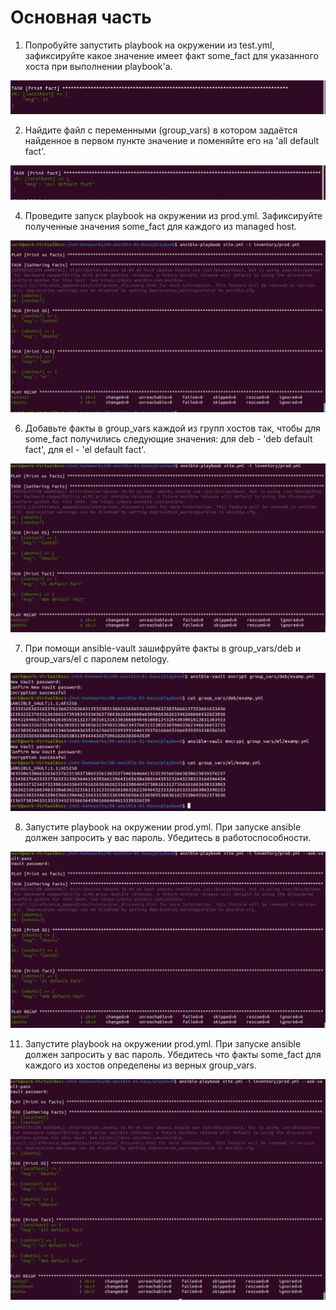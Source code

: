 # Основная часть
1. Попробуйте запустить playbook на окружении из test.yml, зафиксируйте какое значение имеет факт some_fact для указанного хоста при выполнении playbook'a.  

![alt text](https://github.com/kiselev-it/devops/blob/main/task_08.01/1.PNG?raw=true)

2. Найдите файл с переменными (group_vars) в котором задаётся найденное в первом пункте значение и поменяйте его на 'all default fact'.

![alt text](https://github.com/kiselev-it/devops/blob/main/task_08.01/2.PNG?raw=true)

4. Проведите запуск playbook на окружении из prod.yml. Зафиксируйте полученные значения some_fact для каждого из managed host.

![alt text](https://github.com/kiselev-it/devops/blob/main/task_08.01/3.PNG?raw=true)

6. Добавьте факты в group_vars каждой из групп хостов так, чтобы для some_fact получились следующие значения: для deb - 'deb default fact', для el - 'el default fact'.

![alt text](https://github.com/kiselev-it/devops/blob/main/task_08.01/5.PNG?raw=true)

7. При помощи ansible-vault зашифруйте факты в group_vars/deb и group_vars/el с паролем netology.

![alt text](https://github.com/kiselev-it/devops/blob/main/task_08.01/6.PNG?raw=true)

8. Запустите playbook на окружении prod.yml. При запуске ansible должен запросить у вас пароль. Убедитесь в работоспособности.

![alt text](https://github.com/kiselev-it/devops/blob/main/task_08.01/7.PNG?raw=true)

11. Запустите playbook на окружении prod.yml. При запуске ansible должен запросить у вас пароль. Убедитесь что факты some_fact для каждого из хостов определены из верных group_vars.

![alt text](https://github.com/kiselev-it/devops/blob/main/task_08.01/8.PNG?raw=true)
